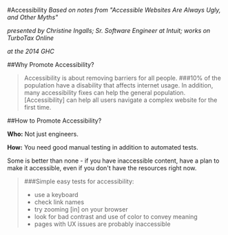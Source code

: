 #Accessibility
*Based on notes from "Accessible Websites Are Always Ugly, and Other Myths"*

*presented by Christine Ingalls; Sr. Software Engineer at Intuit; works on TurboTax Online*

*at the 2014 GHC*

##Why Promote Accessibility?

> Accessibility is about removing barriers for all people.
> ###10% of the population have a disability that affects internet usage.
> In addition, many accessibility fixes can help the general population.
> [Accessibility] can help all users navigate a complex website for the first time.

##How to Promote Accessibility?

**Who:** Not just engineers.

**How:** You need good manual testing in addition to automated tests.

Some is better than none - if you have inaccessible content, have a plan to
make it accessible, even if you don't have the resources right now.

> ###Simple easy tests for accessibility:
>   - use a keyboard
>   - check link names
>   - try zooming [in] on your browser
>   - look for bad contrast and use of color to convey meaning
>   - pages with UX issues are probably inaccessible

